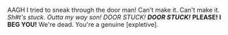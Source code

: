 AAGH I tried to sneak through the door man! Can't make it. Can't make it.
*Sh#t's stuck. Outta my way son! DOOR STUCK! **DOOR STUCK!***
**PLEASE! I BEG YOU!** We're dead. You're a genuine \[expletive\].

